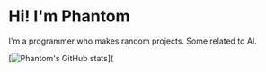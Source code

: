 # Hi! I'm Phantom

I'm a programmer who makes random projects. Some related to AI.

[![Phantom's GitHub stats](https://github-readme-stats.vercel.app/api?username=Phantom8015&show_icons=true&theme=radical)](
